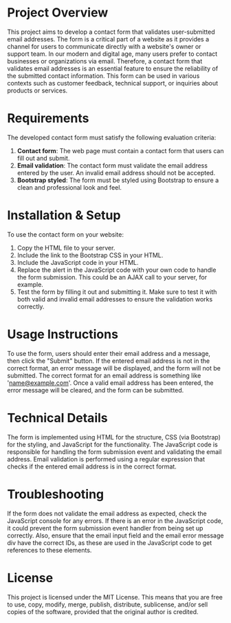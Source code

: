 # Project Overview
This project aims to develop a contact form that validates user-submitted email addresses. The form is a critical part of a website as it provides a channel for users to communicate directly with a website's owner or support team. In our modern and digital age, many users prefer to contact businesses or organizations via email. Therefore, a contact form that validates email addresses is an essential feature to ensure the reliability of the submitted contact information. This form can be used in various contexts such as customer feedback, technical support, or inquiries about products or services.

# Requirements
The developed contact form must satisfy the following evaluation criteria:
1. **Contact form**: The web page must contain a contact form that users can fill out and submit.
2. **Email validation**: The contact form must validate the email address entered by the user. An invalid email address should not be accepted.
3. **Bootstrap styled**: The form must be styled using Bootstrap to ensure a clean and professional look and feel.

# Installation & Setup
To use the contact form on your website:
1. Copy the HTML file to your server.
2. Include the link to the Bootstrap CSS in your HTML.
3. Include the JavaScript code in your HTML.
4. Replace the alert in the JavaScript code with your own code to handle the form submission. This could be an AJAX call to your server, for example.
5. Test the form by filling it out and submitting it. Make sure to test it with both valid and invalid email addresses to ensure the validation works correctly.

# Usage Instructions
To use the form, users should enter their email address and a message, then click the "Submit" button. If the entered email address is not in the correct format, an error message will be displayed, and the form will not be submitted. The correct format for an email address is something like 'name@example.com'. Once a valid email address has been entered, the error message will be cleared, and the form can be submitted.

# Technical Details
The form is implemented using HTML for the structure, CSS (via Bootstrap) for the styling, and JavaScript for the functionality. The JavaScript code is responsible for handling the form submission event and validating the email address. Email validation is performed using a regular expression that checks if the entered email address is in the correct format.

# Troubleshooting
If the form does not validate the email address as expected, check the JavaScript console for any errors. If there is an error in the JavaScript code, it could prevent the form submission event handler from being set up correctly. Also, ensure that the email input field and the email error message div have the correct IDs, as these are used in the JavaScript code to get references to these elements.

# License
This project is licensed under the MIT License. This means that you are free to use, copy, modify, merge, publish, distribute, sublicense, and/or sell copies of the software, provided that the original author is credited.